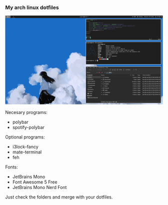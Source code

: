 ### My arch linux dotfiles

![](https://github.com/zJairO/dotfiles/blob/main/screenshot/2022-01-09_17-00-25_screenshot.png?raw=true)

Necesary programs:
- polybar
- spotify-polybar

Optional programs:
- i3lock-fancy
- mate-terminal
- feh

Fonts:
- JetBrains Mono
- Font Awesome 5 Free
- JetBrains Mono Nerd Font

Just check the folders and merge with your dotfiles.
